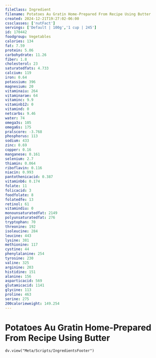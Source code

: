 ```yaml
---
fileClass: Ingredient
filename: Potatoes Au Gratin Home-Prepared From Recipe Using Butter
created: 2024-12-21T19:27:02-06:00
cssclasses: ['nutFact']
servings: ['Default | 100g','1 cup | 245']
id: 170442
foodgroup: Vegetables
calories: 134
fat: 7.59
protein: 5.06
carbohydrate: 11.26
fiber: 1.8
cholesterol: 23
saturatedfats: 4.733
calcium: 119
iron: 0.64
potassium: 396
magnesium: 20
vitaminaiu: 264
vitaminarae: 64
vitaminc: 9.9
vitaminb12: 0
vitamind: 0
netcarbs: 9.46
water: 74
omega3s: 105
omega6s: 175
pralscore: -3.768
phosphorus: 113
sodium: 433
zinc: 0.69
copper: 0.16
manganese: 0.161
selenium: 2.7
thiamin: 0.064
riboflavin: 0.116
niacin: 0.993
pantothenicacid: 0.387
vitaminb6: 0.174
folate: 11
folicacid: 3
foodfolate: 8
folatedfe: 13
retinol: 61
vitamindiu: 0
monounsaturatedfat: 2149
polyunsaturatedfat: 276
tryptophan: 70
threonine: 192
isoleucine: 284
leucine: 443
lysine: 381
methionine: 117
cystine: 44
phenylalanine: 254
tyrosine: 230
valine: 325
arginine: 203
histidine: 151
alanine: 156
asparticacid: 569
glutamicacid: 1141
glycine: 113
proline: 463
serine: 275
200calorieweight: 149.254
---
```


# Potatoes Au Gratin Home-Prepared From Recipe Using Butter

```dataviewjs
dv.view("Meta/Scripts/IngredientsFooter")
```